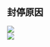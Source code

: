 ## 封停原因
![](https://github.com/Notsfsssf/Pix-EzViewer/raw/master/donation/reason.png)   
![](https://github.com/Notsfsssf/Pix-EzViewer/raw/master/donation/reason1.png)